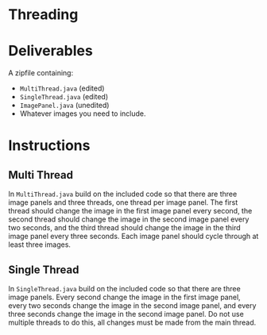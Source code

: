 Threading
=========

Deliverables
============

A zipfile containing:

* `MultiThread.java` (edited)
* `SingleThread.java` (edited)
* `ImagePanel.java` (unedited)
* Whatever images you need to include.

Instructions
============

Multi Thread
------------

In `MultiThread.java` build on the included code so that there are three image panels and three threads, one thread per image panel.  The first thread should change the image in the first image panel every second, the second thread should change the image in the second image panel every two seconds, and the third thread should change the image in the third image panel every three seconds.  Each image panel should cycle through at least three images.

Single Thread
-------------

In `SingleThread.java` build on the included code so that there are three image panels.  Every second change the image in the first image panel, every two seconds change the image in the second image panel, and every three seconds change the image in the second image panel.  Do not use multiple threads to do this, all changes must be made from the main thread.

